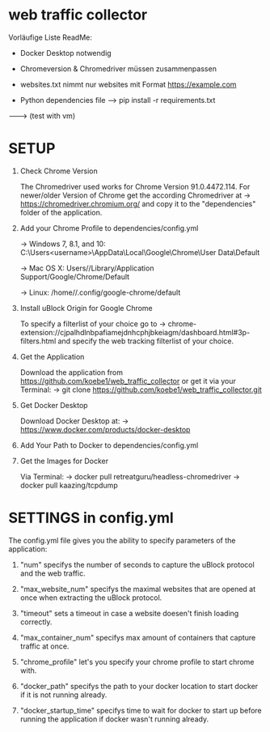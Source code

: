 # web traffic collector

Vorläufige Liste ReadMe:

- Docker Desktop notwendig

- Chromeversion & Chromedriver müssen zusammenpassen

- websites.txt nimmt nur websites mit Format https://example.com

- Python dependencies file --> pip install -r requirements.txt

---> (test with vm)

# SETUP

1. Check Chrome Version

   The Chromedriver used works for Chrome Version 91.0.4472.114.
   For newer/older Version of Chrome get the according Chromedriver at
   -> https://chromedriver.chromium.org/ and copy it to the "dependencies" folder of the application.

2. Add your Chrome Profile to dependencies/config.yml

   -> Windows 7, 8.1, and 10: C:\Users\<username>\AppData\Local\Google\Chrome\User
   Data\Default

   -> Mac OS X: Users/<username>/Library/Application Support/Google/Chrome/Default

   -> Linux: /home/<username>/.config/google-chrome/default

3. Install uBlock Origin for Google Chrome

   To specify a filterlist of your choice go to
   -> chrome-extension://cjpalhdlnbpafiamejdnhcphjbkeiagm/dashboard.html#3p-filters.html and specify the web tracking filterlist of your choice.

4. Get the Application

   Download the application from https://github.com/koebe1/web_traffic_collector or get it via your Terminal:
   -> git clone https://github.com/koebe1/web_traffic_collector.git

5. Get Docker Desktop

   Download Docker Desktop at:
   -> https://www.docker.com/products/docker-desktop

6. Add Your Path to Docker to dependencies/config.yml

7. Get the Images for Docker

   Via Terminal:
   -> docker pull retreatguru/headless-chromedriver
   -> docker pull kaazing/tcpdump

# SETTINGS in config.yml

The config.yml file gives you the ability to specify parameters of the application:

1. "num" specifys the number of seconds to capture the uBlock protocol and the web traffic.

2. "max_website_num" specifys the maximal websites that are opened at once when extracting the uBlock protocol.

3. "timeout" sets a timeout in case a website doesen't finish loading correctly.

4. "max_container_num" specifys max amount of containers that capture traffic at once.

5. "chrome_profile" let's you specify your chrome profile to start chrome with.

6. "docker_path" specifys the path to your docker location to start docker if it is not running already.

7. "docker_startup_time" specifys time to wait for docker to start up before running the application if docker wasn't running already.
